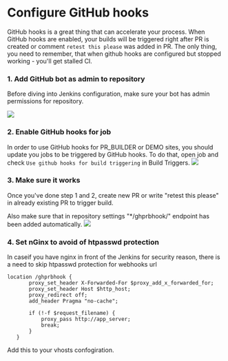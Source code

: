 Configure GitHub hooks
=====

GitHub hooks is a great thing that can accelerate your process. When GitHub hooks are enabled, your builds will be triggered right after PR is created or comment `retest this please` was added in PR.
The only thing, you need to remember, that when github hooks are configured but stopped working - you'll get stalled CI.

### 1. Add GitHub bot as admin to repository

Before diving into Jenkins configuration, make sure your bot has admin permissions for repository.

![](https://cloud.githubusercontent.com/assets/1316234/18310812/5d057bfc-7509-11e6-85d8-b0292ec35dbe.png)

### 2. Enable GitHub hooks for job
In order to use GitHub hooks for PR_BUILDER or DEMO sites, you should update you jobs to be triggered by GitHub hooks.
To do that, open job and check `Use github hooks for build triggering` in Build Triggers.
![](https://cloud.githubusercontent.com/assets/1316234/18310877/c3393f6c-7509-11e6-98e3-be89374cbcad.png)

### 3. Make sure it works
Once you've done step 1 and 2, create new PR or write "retest this please" in already existing PR to trigger build.

Also make sure that in repository settings "*/ghprbhook/" endpoint has been added automatically.
![](https://cloud.githubusercontent.com/assets/1316234/18311164/83cb3e78-750b-11e6-991b-d9eca7285a06.png)

### 4. Set nGinx to avoid of htpasswd protection

In caseif you have nginx in front of the Jenkins for security reason, there is a need to skip htpasswd protection for webhooks url

```nginx
location /ghprbhook {
       proxy_set_header X-Forwarded-For $proxy_add_x_forwarded_for;
       proxy_set_header Host $http_host;
       proxy_redirect off;
       add_header Pragma "no-cache";

       if (!-f $request_filename) {
           proxy_pass http://app_server;
           break;
       }
   }
```

Add this to your vhosts confogiration.
